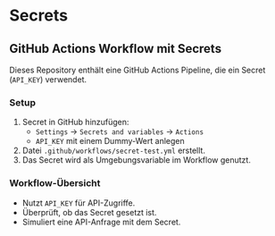 # Secrets

## GitHub Actions Workflow mit Secrets

Dieses Repository enthält eine GitHub Actions Pipeline, die ein Secret (`API_KEY`) verwendet.

### Setup
1. Secret in GitHub hinzufügen:  
   - `Settings` → `Secrets and variables` → `Actions`  
   - `API_KEY` mit einem Dummy-Wert anlegen  
2. Datei `.github/workflows/secret-test.yml` erstellt.
3. Das Secret wird als Umgebungsvariable im Workflow genutzt.

### Workflow-Übersicht
- Nutzt `API_KEY` für API-Zugriffe.
- Überprüft, ob das Secret gesetzt ist.
- Simuliert eine API-Anfrage mit dem Secret.
